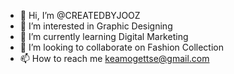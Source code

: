 - 👋 Hi, I’m @CREATEDBYJOOZ
- 👀 I’m interested in Graphic Designing
- 🌱 I’m currently learning Digital Marketing
- 💞️ I’m looking to collaborate on Fashion Collection
- 📫 How to reach me keamogettse@gmail.com

<!---
CREATEDBYJOOZ/CREATEDBYJOOZ is a ✨ special ✨ repository because its `README.md` (this file) appears on your GitHub profile.
You can click the Preview link to take a look at your changes.
--->
